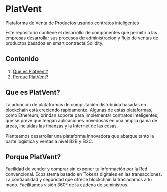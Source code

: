 # PlatVent
Plataforma de Venta de Productos usando contratos inteligentes

Este repositorio contiene el desarrollo de componentes que permitir a las empresas desarrollar sus procesos de administracion  y flujo de ventas de productos basados en  smart contracts Solidity. 

## Contenido
1. [Que es PlatVent?](#que_es_platvent)
2. [Porque PlatVent?](#porque_platvent)

## Que es PlatVent?

La adopción de plataformas de computación distribuida basadas en blockchain está creciendo rápidamente. Algunas de estas plataformas, como Ethereum, brindan soporte para implementar contratos inteligentes, que se prevé que tengan aplicaciones novedosas en una amplia gama de áreas, incluidas las finanzas y la Internet de las cosas.

Planteamos desarrollar una plataforma innovadora que abarque tanto la parte logística y ventas a nivel B2B y B2C.

## Porque PlatVent?
 Facilidad de vender y comprar sin exponer tu información por la Red convencional.
 Ecosistema basado en Tokens digitales en las transacciones.
 La confiabilidad y seguridad que ofrece blockchain la trasladamos a tu mano.
 Facilitamos visión 360º de la cadena de suministros.


